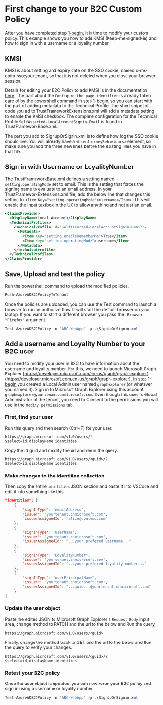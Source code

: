 # First change to your B2C Custom Policy

After you have completed step [1-begin](/1-begin), it is time to modify your custom policy. This example shows you how to add KMSI (Keep-me-signed-in) and how to sign in with a username or a loyality number.

## KMSI
KMSI is about setting and expiry date on the SSO cookie, named x-ms-cpim-sso:yourtenant, so that it is not deleted when you close your browser session.

Details for editing your B2C Policy to add KMSI is in the documentation [here](https://docs.microsoft.com/en-us/azure/active-directory-b2c/custom-policy-keep-me-signed-in). The part about the `Configure the page identifier` is already taken care of by the powershell command in step [1-begin](/1-begin), so you can start with the part of adding metadata to the Technical Profile. The short snipet of code you ad to TrustFrameworkExtensions.xml will add a metadata setting to enable the KMSI checkbox. The complete configuration for the Technical Profile `SelfAsserted-LocalAccountSignin-Email` is found in TrustFrameworkBase.xml.

The part you add to SignupOrSignin.xml is to define how log the SSO cookie should live. You will already have a `<UserJourneyBehaviours>` element, so make sure you add the three new lines before the existing lines you have in that file.

## Sign in with Username or LoyalityNumber

The TrustFrameworkBase.xml defines a setting named `setting.operatingMode` set to email. This is the setting that forces the signing name to evaluate to an email address. In your TrustFrameworkExtensions.xml file, add the below line that changes this setting to `<Item Key="setting.operatingMode">username</Item>`. This will enable the input textbox in the UX to allow anything and not just an email.

```xml
<ClaimsProvider>
  <DisplayName>Local Account</DisplayName>
  <TechnicalProfiles>
    <TechnicalProfile Id="SelfAsserted-LocalAccountSignin-Email">
      <Metadata>
        <Item Key="setting.enableRememberMe">True</Item>
        <Item Key="setting.operatingMode">username</Item>
      </Metadata>
    </TechnicalProfile>
  </TechnicalProfiles>
</ClaimsProvider>
```

## Save, Upload and test the policy

Run the powershell command to upload the modified policies.

```powershell
Push-AzureADB2CPolicyToTenant
```

Once the policies are uploaded, you can use the Test command to launch a browser to run an authorize flow. It will start the default browser on your laptop. If you want to start a different browser you pass the `-Browser "Firefox"` argument. 

```powershell
Test-AzureADB2CPolicy -n "ABC-WebApp" -p .\SignUpOrSignin.xml
```

## Add a username and Loyality Number to your B2C user

You need to modify your user in B2C to have information about the username and loyality number. For this, we need to launch Microsoft Graph Explorer [https://developer.microsoft.com/en-us/graph/graph-explorer](https://developer.microsoft.com/en-us/graph/graph-explorer). In step [1-begin](/1-begin) you created a Local Admin user named `graphexplorer` (or whatever you named it). Sign in to Microsoft Graph Explorer using this account `graphexplorer@yourtenant.onmicrosoft.com`. Even though this user is Global Administrator of the tenant, you need to Consent to the permissions you will use in the `Modify permissions` tab.

### First, find your user

Run this query and then search (Ctrl+F) for your user. 

```http
https://graph.microsoft.com/v1.0/users/?$select=id,displayName,identities
```

Copy the id guid and modify the url and rerun the query.

```http
https://graph.microsoft.com/v1.0/users/<guid>/?$select=id,displayName,identities
```

### Make changes to the identities collection

Then copy the entire `identities` JSON section and paste it into VSCode and edit it into something like this

```json
"identities": [
    {
        "signInType": "emailAddress",
        "issuer": "yourtenant.onmicrosoft.com",
        "issuerAssignedId": "alice@contoso.com"
    },
    {
        "signInType": "userName",
        "issuer": "yourtenant.onmicrosoft.com",
        "issuerAssignedId": "...your prefered username..."
    },
    {
        "signInType": "LoyalityNumber",
        "issuer": "yourtenant.onmicrosoft.com",
        "issuerAssignedId": "...your prefered loyality number..."
    },
    {
        "signInType": "userPrincipalName",
        "issuer": "yourtenant.onmicrosoft.com",
        "issuerAssignedId": "...guid...@yourtenant.onmicrosoft.com"
    }
]
```

### Update the user object

Paste the edited JSON to Microsoft Graph Explorer's `Request Body` input area, change method to PATCH and the url to the below and Run the query

```http
https://graph.microsoft.com/v1.0/users/<guid>
```
 
Finally, change the method back to GET and the url to the below and Run the query to verify your changes.

```http
https://graph.microsoft.com/v1.0/users/<guid>/?$select=id,displayName,identities
```

### Retest your B2C policy

Once the user object is updated, you can now rerun your B2C policy and sign in using a username or loyality number.

```powershell
Test-AzureADB2CPolicy -n "ABC-WebApp" -p .\SignUpOrSignin.xml
```
